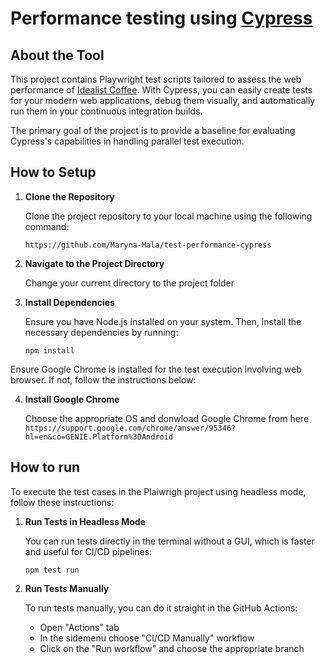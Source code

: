 # Performance testing using [Cypress](https://www.cypress.io/)

## About the Tool

This project contains Playwright test scripts tailored to assess the web performance of [Idealist Coffee](https://idealistcoffee.com/). With Cypress, you can easily create tests for your modern web applications, debug them visually, and automatically run them in your continuous integration builds.

The primary goal of the project is to provide a baseline for evaluating Cypress's capabilities in handling parallel test execution.

## How to Setup

1. **Clone the Repository**

    Clone the project repository to your local machine using the following command:

    `https://github.com/Maryna-Mala/test-performance-cypress`

2. **Navigate to the Project Directory**

    Change your current directory to the project folder

3. **Install Dependencies**

    Ensure you have Node.js installed on your system. Then, install the necessary dependencies by running:

    `npm install`

Ensure Google Chrome is installed for the test execution involving web browser. If not, follow the instructions below:

4. **Install Google Chrome**

    Choose the appropriate OS and donwload Google Chrome from here `https://support.google.com/chrome/answer/95346?hl=en&co=GENIE.Platform%3DAndroid`


## How to run

To execute the test cases in the Plaiwrigh project using headless mode, follow these instructions:


1. **Run Tests in Headless Mode**

    You can run tests directly in the terminal without a GUI, which is faster and useful for CI/CD pipelines:

    `npm test run`
    
2. **Run Tests Manually**

    To run tests manually, you can do it straight in the GitHub Actions:

    - Open "Actions" tab
    - In the sidemenu choose "CI/CD Manually" workflow
    - Click on the "Run workflow" and choose the appropriate branch

